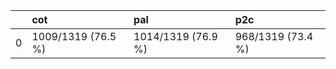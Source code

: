 |    | cot                | pal                | p2c               |
|---:|:-------------------|:-------------------|:------------------|
|  0 | 1009/1319 (76.5 %) | 1014/1319 (76.9 %) | 968/1319 (73.4 %) |